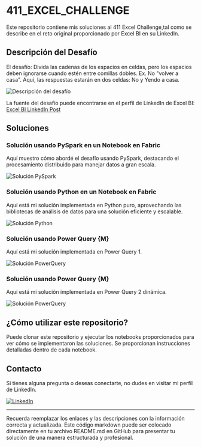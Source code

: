 # 411_EXCEL_CHALLENGE

Este repositorio contiene mis soluciones al 411 Excel Challenge,tal como se describe en el reto original proporcionado por Excel BI en su LinkedIn.

## Descripción del Desafío

El desafío:
Divida las cadenas de los espacios en celdas, pero los espacios deben ignorarse cuando estén entre comillas dobles.
Ex. No "volver a casa". Aquí, las respuestas estarán en dos celdas: No y Yendo a casa.

![Descripción del desafío](https://github.com/cristobalsalcedo90/BI_Challenges/blob/4c425ad3d4a63f76840d0d6d84a9b21e18932295/416_EXCEL_CHALLENGE/Problem.PNG)

La fuente del desafío puede encontrarse en el perfil de LinkedIn de Excel BI: [Excel BI LinkedIn Post](https://www.linkedin.com/posts/excelbi_excel-challenge-problem-activity-7173528233966080000-8Jvu?utm_source=share&utm_medium=member_desktop)

## Soluciones

### Solución usando PySpark en un Notebook en Fabric

Aquí muestro cómo abordé el desafío usando PySpark, destacando el procesamiento distribuido para manejar datos a gran escala.

![Solución PySpark](https://github.com/cristobalsalcedo90/BI_Challenges/blob/f3744672f05838d635528fa365981cb6a12d4753/411_EXCEL_CHALLENGE/Challenge%20pyspark%20411.PNG)

### Solución usando Python en un Notebook en Fabric

Aquí está mi solución implementada en Python puro, aprovechando las bibliotecas de análisis de datos para una solución eficiente y escalable.

![Solución Python](https://github.com/cristobalsalcedo90/BI_Challenges/blob/f3744672f05838d635528fa365981cb6a12d4753/411_EXCEL_CHALLENGE/Challenge%20python%20411.PNG)

### Solución usando Power Query {M}

Aquí está mi solución implementada en Power Query 1.

![Solución PowerQuery](https://github.com/cristobalsalcedo90/BI_Challenges/blob/f3744672f05838d635528fa365981cb6a12d4753/411_EXCEL_CHALLENGE/Challenge%20Power%20Query%20411.PNG)

### Solución usando Power Query {M}

Aquí está mi solución implementada en Power Query 2 dinámica.

![Solución PowerQuery](https://github.com/cristobalsalcedo90/BI_Challenges/blob/f3744672f05838d635528fa365981cb6a12d4753/411_EXCEL_CHALLENGE/Challenge%20Power%20Query%20Dynamic%20411.PNG)

## ¿Cómo utilizar este repositorio?

Puede clonar este repositorio y ejecutar los notebooks proporcionados para ver cómo se implementaron las soluciones. Se proporcionan instrucciones detalladas dentro de cada notebook.

## Contacto

Si tienes alguna pregunta o deseas conectarte, no dudes en visitar mi perfil de LinkedIn.

[![LinkedIn](https://img.shields.io/badge/LinkedIn-Cristobal%20Salcedo-blue)](https://www.linkedin.com/in/cristobal-salcedo)

---

Recuerda reemplazar los enlaces y las descripciones con la información correcta y actualizada. Este código markdown puede ser colocado directamente en tu archivo README.md en GitHub para presentar tu solución de una manera estructurada y profesional.
